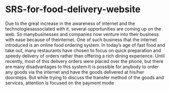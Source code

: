 # SRS-for-food-delivery-website
Due to the great increase in the awareness of internet and the technologiesassociated with it, several opportunities are coming up on the web. So manybusinesses and companies now venture into their business with ease because of theinternet. One of such business that the internet introduced is an online food ordering system. In today’s age of fast food and take out, many restaurants have chosen to focus on quick preparation and speedy delivery of orders rather than offering a rich dining experience. Until recently, most of this delivery orders were placed over the phone, but there are many disadvantages to this system.It is possible for anybody to order any goods via the internet and have the goods delivered at his/her doorsteps. But while trying to discuss the transfer method of the goods and services, attention is focused on the payment mode
